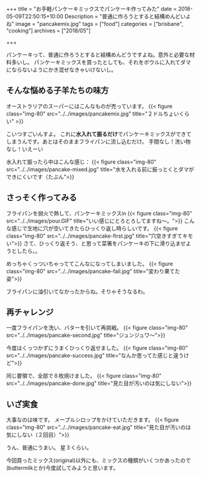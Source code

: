 +++
title = "お手軽パンケーキミックスでパンケーキ作ってみた"
date = 2018-05-09T22:50:15+10:00
Description = "普通に作ろうとすると結構めんどいよね"
image = "pancakemix.jpg"
tags = ["food"]
categories = ["brisbane", "cooking"]
archives = ["2018/05"]

+++

パンケーキって、普通に作ろうとすると結構めんどうですよね。意外と必要な材料多いし。
パンケーキミックスを買ったとしても、それをボウルに入れてダマにならないようにかき混ぜなきゃいけないし。

## そんな悩める子羊たちの味方
オーストラリアのスーパーにはこんなものが売っています。
{{< figure class="img-80" src="../../images/pancakemix.jpg" title="２ドルちょいくらい" >}}

こいつすごいんすよ。
これに**水入れて振るだけ**でパンケーキミックスができてしまうんです。あとはそのままフライパンに流し込むだけ。
手間なし！洗い物なし！いえーい

水入れて振ったら中はこんな感じ：
{{< figure class="img-80" src="../../images/pancake-mixed.jpg" title="水を入れる前に振っとくとダマができにくいです（たぶん">}}

## さっそく作ってみる
フライパンを弱火で熱して、パンケーキミックスin
{{< figure class="img-80" src="../../images/pour.GIF" title="いい感じにとろとろしてますね〜。">}}
こんな感じで生地に穴が空いてきたらひっくり返し時らしいです。
{{< figure class="img-80" src="../../images/pancake-first.jpg" title="穴空きすぎてキモい">}}
さて、ひっくり返そう、と思って菜箸をパンケーキの下に滑り込ませようとしたら。。

めっちゃくっついちゃっててこんなになってしまいました。
{{< figure class="img-80" src="../../images/pancake-fail.jpg" title="変わり果てた姿">}}

フライパンに油引いてなかったからね。そりゃそうなるわ。

## 再チャレンジ
一度フライパンを洗い、バターを引いて再挑戦。
{{< figure class="img-80" src="../../images/pancake-second.jpg" title="ジュンジュワ〜">}}

今度はくっつかずにうまくひっくり返せました。
{{< figure class="img-80" src="../../images/pancake-success.jpg" title="なんか思ってた感じと違うけど">}}

同じ要領で、全部で８枚焼けました。
{{< figure class="img-80" src="../../images/pancake-done.jpg" title="見た目が汚いのは気にしない">}}

## いざ実食
大事なのは味です。
メープルシロップをかけていただきます。
{{< figure class="img-80" src="../../images/pancake-eat.jpg" title="見た目が汚いのは気にしない（２回目）">}}

うん、普通にうまい。
星３くらい。

今回買ったミックス(original)以外にも、ミックスの種類がいくつかあったので(buttermilkとか)今度試してみようと思います。
